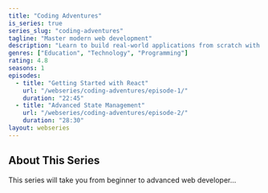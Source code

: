 ```yaml
---
title: "Coding Adventures"
is_series: true
series_slug: "coding-adventures"
tagline: "Master modern web development"
description: "Learn to build real-world applications from scratch with this comprehensive series"
genres: ["Education", "Technology", "Programming"]
rating: 4.8
seasons: 1
episodes:
  - title: "Getting Started with React"
    url: "/webseries/coding-adventures/episode-1/"
    duration: "22:45"
  - title: "Advanced State Management"
    url: "/webseries/coding-adventures/episode-2/"
    duration: "28:30"
layout: webseries
---
```


## About This Series

This series will take you from beginner to advanced web developer...
